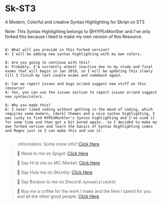 # Sk-ST3
A Modern, Colorful and creative Syntax Highlighting for Skript on ST3

Note: This Syntax Highlighting belongs to @HYPExMon5ter and I've only forked this because I liked to make my own version of this Resource.

```

Q: What will you provide in this Forked version?
A: I will be adding new syntax highlighting with my own colors.

Q: Are you going to continue with this?
A: Probably, I'm currently almost inactive due to my study and final exams that will begin in Jan 2019, so I will be updating this slowly till I finish my last couple exams and comeback again.

Q: Can we report issues and bugs or/and suggest new stuff on this resource?
A: Yes, you can use the issues section to report issues or/and suggest new syntax/colors.

Q: Why you made this?
A: I never liked coding without getting in the mood of coding, which requires some modern, [dark] themes and a nice syntax highlighting, I was lucky to find HYPExMon5ter's Syntax highlighting and I've used it for some time and then got a bit bored again.. so I decided to make my own forked version and learn the basics of Syntax Highlighting codes and Regex just so I can make this and use it.


```


> :information: Some more info? [Click Here](https://forums.skunity.com/resources/sk-st3-syntax-highlighting-open-source.710/) 

> :wave: Wave to me on Spigot: [Click Here](https://www.spigotmc.org/members/ayhamalali.101712/) 

> :wave: Say Hi to me on MC-Market: [Click Here](https://www.mc-market.org/members/46485/) 

> :wave: Say Hola me on SkUnity: [Click Here](https://forums.skunity.com/members/ayham-alali.35/) 

> :wave: Say Bonjour to me on Discord: `AyhamAlali#2693` 

> :wave: Buy me a coffee for the work I make and the time I spend for you and all the other good people: [Click Here](paypal.me/ayhamalali) 
